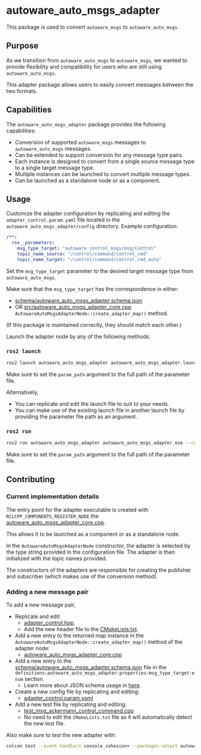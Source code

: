 # autoware_auto_msgs_adapter

This package is used to convert `autoware_msgs` to `autoware_auto_msgs`.

## Purpose

As we transition from `autoware_auto_msgs` to `autoware_msgs`, we wanted to provide flexibility and compatibility for
users who are still using `autoware_auto_msgs`.

This adapter package allows users to easily convert messages between the two formats.

## Capabilities

The `autoware_auto_msgs_adapter` package provides the following capabilities:

- Conversion of supported `autoware_msgs` messages to `autoware_auto_msgs` messages.
- Can be extended to support conversion for any message type pairs.
- Each instance is designed to convert from a single source message type to a single target message type.
- Multiple instances can be launched to convert multiple message types.
- Can be launched as a standalone node or as a component.

## Usage

Customize the adapter configuration by replicating and editing the `adapter_control.param.yaml` file located
in the `autoware_auto_msgs_adapter/config` directory. Example configuration:

```yaml
/**:
  ros__parameters:
    msg_type_target: "autoware_control_msgs/msg/Control"
    topic_name_source: "/control/command/control_cmd"
    topic_name_target: "/control/command/control_cmd_auto"
```

Set the `msg_type_target` parameter to the desired target message type from `autoware_auto_msgs`.

Make sure that the `msg_type_target` has the correspondence in either:

- [schema/autoware_auto_msgs_adapter.schema.json](schema/autoware_auto_msgs_adapter.schema.json)
- OR [src/autoware_auto_msgs_adapter_core.cpp](src/autoware_auto_msgs_adapter_core.cpp) `AutowareAutoMsgsAdapterNode::create_adapter_map()` method.

(If this package is maintained correctly, they should match each other.)

Launch the adapter node by any of the following methods:

### `ros2 launch`

```bash
ros2 launch autoware_auto_msgs_adapter autoware_auto_msgs_adapter.launch.xml param_path:='full_path_to_param_file'
```

Make sure to set the `param_path` argument to the full path of the parameter file.

Alternatively,

- You can replicate and edit the launch file to suit to your needs.
- You can make use of the existing launch file in another launch file by providing the parameter file path as an
  argument.

### `ros2 run`

```bash
ros2 run autoware_auto_msgs_adapter autoware_auto_msgs_adapter_exe --ros-args --params-file 'full_path_to_param_file'
```

Make sure to set the `param_path` argument to the full path of the parameter file.

## Contributing

### Current implementation details

The entry point for the adapter executable is created with `RCLCPP_COMPONENTS_REGISTER_NODE` the [autoware_auto_msgs_adapter_core.cpp](src/Fautoware_auto_msgs_adapter_core.cpp).

This allows it to be launched as a component or as a standalone node.

In the `AutowareAutoMsgsAdapterNode` constructor, the adapter is selected by the type string provided in the
configuration file. The adapter is then initialized with the topic names provided.

The constructors of the adapters are responsible for creating the publisher and subscriber (which makes use of the conversion method).

### Adding a new message pair

To add a new message pair,

- Replicate and edit:
  - [adapter_control.hpp](include/autoware_auto_msgs_adapter/adapter_control.hpp).
  - Add the new header file to the [CMakeLists.txt](CMakeLists.txt).
- Add a new entry to the returned map instance in the `AutowareAutoMsgsAdapterNode::create_adapter_map()` method of the adapter node:
  - [autoware_auto_msgs_adapter_core.cpp](src/autoware_auto_msgs_adapter_core.cpp)
- Add a new entry to the [schema/autoware_auto_msgs_adapter.schema.json](schema/autoware_auto_msgs_adapter.schema.json) file in the `definitions:autoware_auto_msgs_adapter:properties:msg_type_target:enum` section.
  - Learn more about JSON schema usage in [here](https://autowarefoundation.github.io/autoware-documentation/main/contributing/coding-guidelines/ros-nodes/parameters/#json-schema).
- Create a new config file by replicating and editing:
  - [adapter_control.param.yaml](config/adapter_control.param.yaml)
- Add a new test file by replicating and editing:
  - [test_msg_ackermann_control_command.cpp](test/test_msg_ackermann_control_command.cpp)
  - No need to edit the `CMakeLists.txt` file as it will automatically detect the new test file.

Also make sure to test the new adapter with:

```bash
colcon test --event-handlers console_cohesion+ --packages-select autoware_auto_msgs_adapter
```
